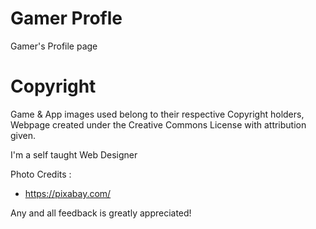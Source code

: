 # Gamer Profle
 Gamer's Profile page 
 
# Copyright
Game & App images used belong to their respective Copyright holders, Webpage created under the Creative Commons License with attribution given.

I'm a self taught Web Designer

Photo Credits : 

- https://pixabay.com/

Any and all feedback is greatly appreciated!
